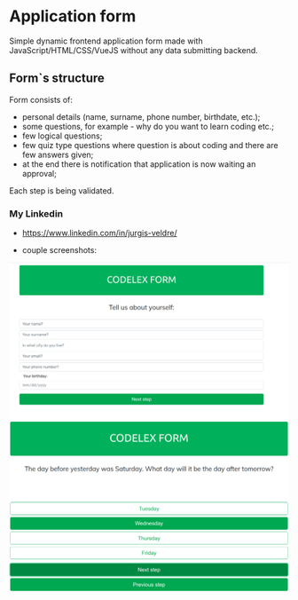 # Application form

Simple dynamic frontend application form made with JavaScript/HTML/CSS/VueJS without any data submitting backend.

## Form`s structure

Form consists of:

- personal details (name, surname, phone number, birthdate, etc.);
- some questions, for example - why do you want to learn coding etc.;
- few logical questions;
- few quiz type questions where question is about coding and there are few answers given;
- at the end there is notification that application is now waiting an approval;

Each step is being validated.


### My Linkedin
- https://www.linkedin.com/in/jurgis-veldre/


- couple screenshots:

![Info](info.png)
![Quizz question](quizz.png)